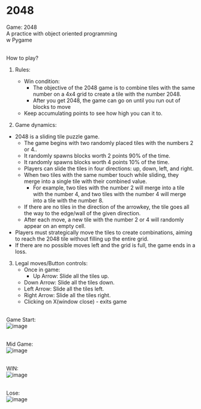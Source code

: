 # 2048
Game: 2048<br>
A practice with object oriented programming<br>
w Pygame<br><br>

How to play?<br>
1. Rules:<br>
	- Win condition:
		- The objective of the 2048 game is to combine tiles with the same number on a 4x4 grid to create a tile with the number 2048.<br>
		- After you get 2048, the game can go on until you run out of blocks to move
    - Keep accumulating points to see how high you can it to.<br>
		
2. Game dynamics:<br>
  - 2048 is a sliding tile puzzle game.<br>
	- The game begins with two randomly placed tiles with the numbers 2 or 4..<br>
    - It randomly spawns blocks worth 2 points 90% of the time.<br>
    - It randomly spawns blocks worth 4 points 10% of the time.<br>
	- Players can slide the tiles in four directions: up, down, left, and right.<br>
    - When two tiles with the same number touch while sliding, they merge into a single tile with their combined value.<br>
      - For example, two tiles with the number 2 will merge into a tile with the number 4, and two tiles with the number 4 will merge into a tile with the number 8.<br>
    - If there are no tiles in the direction of the arrowkey, the tile goes all the way to the edge/wall of the given direction.<br>
    - After each move, a new tile with the number 2 or 4 will randomly appear on an empty cell.<br>
  - Players must strategically move the tiles to create combinations, aiming to reach the 2048 tile without filling up the entire grid.<br>
  - If there are no possible moves left and the grid is full, the game ends in a loss.<br>

3. Legal moves/Button controls:<br>
	- Once in game:<br>
		- Up Arrow: Slide all the tiles up.<br>
    - Down Arrow: Slide all the tiles down.<br>
    - Left Arrow: Slide all the tiles left.<br>
    - Right Arrow: Slide all the tiles right.<br>
	- Clicking on X(window close) - exits game<br><br>

Game Start:<br>
![image](https://user-images.githubusercontent.com/98131995/236724967-73991017-cdbd-430f-b1d2-6853d015d3bc.png)<br><br>

Mid Game:<br>
![image](https://user-images.githubusercontent.com/98131995/236725022-d99e4e81-85c1-4c81-8b90-2dbaf4fb5d14.png)<br><br>

WIN:<br>
![image](https://user-images.githubusercontent.com/98131995/236728737-e64839de-90ca-4339-8bc2-4fba40e4819d.png)<br><br>

Lose:<br>
![image](https://user-images.githubusercontent.com/98131995/236725070-7a460c54-e255-48f5-9e9f-fc48c6b52b7e.png)<br><br>

